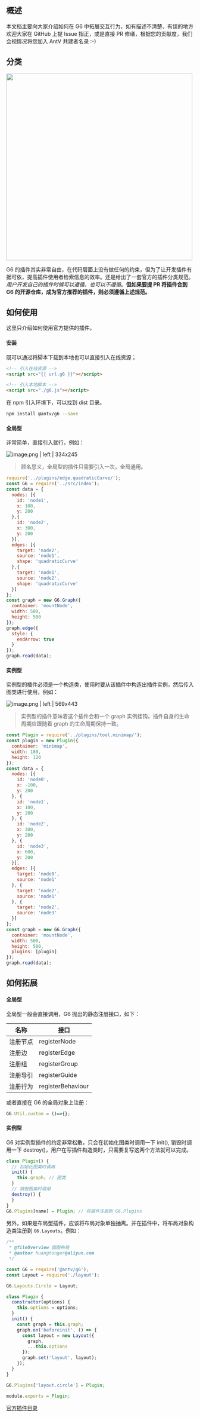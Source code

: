<!--
index: 4
title: 插件详解
resource:
  jsFiles:
-->

## 概述

本文档主要向大家介绍如何在 G6 中拓展交互行为，如有描述不清楚、有误的地方欢迎大家在 GitHub 上提 Issue 指正，或是直接 PR 修缮，根据您的贡献度，我们会视情况将您加入 AntV 共建者名录 :-)

## 分类
<img src="https://cdn.yuque.com/lark/0/2018/png/223/1527757827295-749ca2bb-8306-4470-8248-94915e699522.png" style="width: 500px" />

G6 的插件其实非常自由，在代码层面上没有做任何的约束，但为了让开发插件有据可依，提高插件使用者检索信息的效率。还是给出了一套官方的插件分类规范。*用户开发自己的插件时候可以遵循，也可以不遵循*。__但如果要提 PR 将插件合到 G6 的开源仓库，成为官方推荐的插件，则必须遵循上述规范。__

## 如何使用
这里只介绍如何使用官方提供的插件。

#### 安装

既可以通过将脚本下载到本地也可以直接引入在线资源；


```html
<!-- 引入在线资源 -->
<script src="{{ url.g6 }}"></script>
```

```html
<!-- 引入本地脚本 -->
<script src="./g6.js"></script>
```

在 npm 引入环境下，可以找到 dist 目录。

```bash
npm install @antv/g6 --save
```

#### 全局型
非常简单，直接引入就行，例如：

![image.png | left | 334x245](https://cdn.yuque.com/lark/0/2018/png/223/1527858535128-38c2e2ae-420e-4219-9aff-4b8f0a998abf.png "")

> 顾名思义，全局型的插件只需要引入一次，全局通用。

```javascript
require('../plugins/edge.quadraticCurve/');
const G6 = require('../src/index');
const data = {
  nodes: [{
    id: 'node1',
    x: 100,
    y: 200
  },{
    id: 'node2',
    x: 300,
    y: 200
  }],
  edges: [{
    target: 'node2',
    source: 'node1',
    shape: 'quadraticCurve'
  },{
    target: 'node1',
    source: 'node2',
    shape: 'quadraticCurve'
  }]
};
const graph = new G6.Graph({
  container: 'mountNode',
  width: 500,
  height: 500
});
graph.edge({
  style: {
    endArrow: true
  }
});
graph.read(data);
```

#### 实例型
实例型的插件必须是一个构造类，使用时要从该插件中构造出插件实例，然后传入图类进行使用，例如：


![image.png | left | 569x443](https://cdn.yuque.com/lark/0/2018/png/223/1527859212363-79d8fca4-9fb0-4c1e-98a8-82abc01035d0.png "")

> 实例型的插件意味着这个插件会和一个 graph 实例挂钩。插件自身的生命周期应跟随着 graph 的生命周期保持一致。

```javascript
const Plugin = require('../plugins/tool.minimap/');
const plugin = new Plugin({
  container: 'minimap',
  width: 180,
  height: 120
});
const data = {
  nodes: [{
    id: 'node0',
    x: -100,
    y: 200
  }, {
    id: 'node1',
    x: 100,
    y: 200
  }, {
    id: 'node2',
    x: 300,
    y: 200
  }, {
    id: 'node3',
    x: 600,
    y: 200
  }],
  edges: [{
    target: 'node0',
    source: 'node1'
  }, {
    target: 'node2',
    source: 'node1'
  }, {
    target: 'node2',
    source: 'node3'
  }]
};
const graph = new G6.Graph({
  container: 'mountNode',
  width: 500,
  height: 500,
  plugins: [plugin]
});
graph.read(data);
```

## 如何拓展

#### 全局型

全局型一般会直接调用，G6 抛出的静态注册接口，如下：

| 名称 | 接口 |
| --- | --- |
| 注册节点 | registerNode |
| 注册边 | registerEdge |
| 注册组 | registerGroup |
| 注册导引 | registerGuide |
| 注册行为 | registerBehaviour |

或者直接在 G6 的全局对象上注册：

```javascript
G6.Util.custom = ()=>{};
```

#### 实例型
G6 对实例型插件的约定非常松散，只会在初始化图类时调用一下 init(), 销毁时调用一下 destroy()，用户在写插件构造类时，只需要复写这两个方法就可以完成。

```javascript
class Plugin() {
  // 初始化图类时调用
  init() {
    this.graph; // 图类
  }
  // 销毁图类时调用
  destroy() {
  }
}
G6.Plugins[name] = Plugin; // 将插件注册到 G6.Plugins
```

另外，如果是布局型插件，应该将布局对象单独抽离。并在插件中，将布局对象构造类注册到 `G6.Layouts`。例如：

```js
/**
 * @fileOverview 圆图布局
 * @author huangtonger@aliyun.com
 */

const G6 = require('@antv/g6');
const Layout = require('./layout');

G6.Layouts.Circle = Layout;

class Plugin {
  constructor(options) {
    this.options = options;
  }
  init() {
    const graph = this.graph;
    graph.on('beforeinit', () => {
      const layout = new Layout({
        graph,
        ...this.options
      });
      graph.set('layout', layout);
    });
  }
}

G6.Plugins['layout.circle'] = Plugin;

module.exports = Plugin;
```

[官方插件目录](https://github.com/antvis/g6/plugins/)
